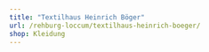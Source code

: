 ```yaml
---
title: "Textilhaus Heinrich Böger"
url: /rehburg-loccum/textilhaus-heinrich-boeger/
shop: Kleidung
---
```

